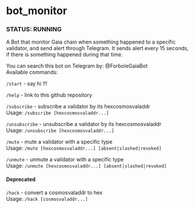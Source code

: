 # bot_monitor

### STATUS: RUNNING

A Bot that monitor Gaia chain when something happened to a specific validator, and send alert through Telegram.
It sends alert every 15 seconds, if there is something happened during that time.

You can search this bot on Telegram by: @ForboleGaiaBot
</br>
Available commands:

`/start` - say hi !!!

`/help` - link to this github repository

`/subscribe` - subscribe a validator by its hexcosmosvaladdr</br>
Usage: `/subscribe [hexcosmosvaladdr...]`

`/unsubscribe` - unsubscribe a validator by its hexcosmosvaladdr</br>
Usage: `/unsubscribe [hexcosmosvaladdr...]`

`/mute` - mute a validator with a specific type</br>
Usage: `/mute [hexcosmosvaladdr...] [absent|slashed|revoked]`

`/unmute` - unmute a validator with a specific type</br>
Usage: `/unmute [hexcosmosvaladdr...] [absent|slashed|revoked]`

#### Deprecated
`/hack` - convert a cosmosvaladdr to hex</br>
Usage: `/hack [cosmosvaladdr...]`
